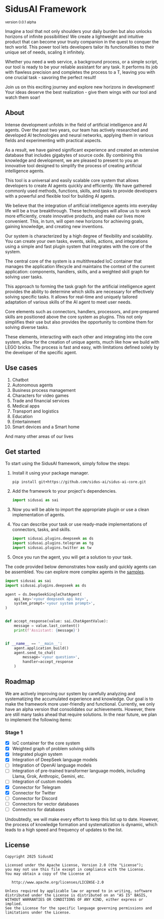 # SidusAI Framework
<sup>version 0.0.1 alpha</sup>

Imagine a tool that not only shoulders your daily burden but also unlocks horizons of infinite possibilities!
We create a lightweight and intuitive product that can become your trusty companion in the quest to conquer the tech
world. This power tool lets developers tailor its functionalities to their unique set of needs, scaling it infinitely.

Whether you need a web service, a background process, or a simple script, our tool is ready to be your reliable
assistant for any task. It performs its job with flawless precision and completes the process to a T, leaving you
with one crucial task - savoring the perfect result!

Join us on this exciting journey and explore new horizons in development! Your ideas deserve the best
realization - give them wings with our tool and watch them soar!

## About

Intense development unfolds in the field of artificial intelligence and AI agents. Over the past two years, our team
has actively researched and developed AI technologies and neural networks, applying them in various fields and
experimenting with practical aspects.

As a result, we have gained significant experience and created an extensive database that includes gigabytes of source
code. By combining this knowledge and development, we are pleased to present to you an innovative tool designed to
simplify the process of creating artificial intelligence agents.

This tool is a universal and easily scalable core system that allows developers to create AI agents quickly and
efficiently. We have gathered commonly used methods, functions, skills, and tasks to provide developers with a
powerful and flexible tool for building AI agents.

We believe that the integration of artificial intelligence agents into everyday life will be a true breakthrough.
These technologies will allow us to work more efficiently, create innovative products, and make our lives more
convenient. This, in turn, will open new horizons for achieving goals, gaining knowledge, and creating new inventions.

Our system is characterized by a high degree of flexibility and scalability. You can create your own tasks, events,
skills, actions, and integrations using a simple and fast plugin system that integrates with the core of the system.

The central core of the system is a multithreaded IoC container that manages the application lifecycle and maintains
the context of the current application: components, handlers, skills, and a weighted skill graph for solving
user tasks.

This approach to forming the task graph for the artificial intelligence agent provides the ability to determine which
skills are necessary for effectively solving specific tasks. It allows for real-time and uniquely tailored adaptation
of various skills of the AI agent to meet user needs.

Core elements such as connectors, handlers, processors, and pre-prepared skills are positioned above the core system
as plugins. This not only simplifies their use but also provides the opportunity to combine them for solving
diverse tasks.

These elements, interacting with each other and integrating into the core system, allow for the creation of unique
agents, much like how we build with LEGO bricks. The process is fast and easy, with limitations defined solely by
the developer of the specific agent.

## Use cases

1. Chatbot
2. Autonomous agents
3. Business process management
4. Characters for video games
5. Trade and financial services
6. Medical apps
7. Transport and logistics
8. Education
9. Entertainment
10. Smart devices and a Smart home

And many other areas of our lives

## Get started

To start using the SidusAI framework, simply follow the steps:
1. Install it using your package manager.
    ```commandline
    pip install git+https://github.com/sidus-ai/sidus-ai-core.git
    ```

2. Add the framework to your project's dependencies.

    ```python
    import sidusai as sai
    ```

3. Now you will be able to import the appropriate plugin or use a clean implementation of agents.
4. You can describe your task or use ready-made implementations of connectors, tasks, and skills.

    ```python
    import sidusai.plugins.deepseek as ds
    import sidusai.plugins.telegram as tg
    import sidusai.plugins.twitter as tw
    ```

5. Once you run the agent, you will get a solution to your task.

The code provided below demonstrates how easily and quickly agents can be assembled.
You can explore more complex agents in the [samples](https://github.com/sidus-ai/sidus-ai-core/tree/master/samples).

```python
import sidusai as sai
import sidusai.plugins.deepseek as ds

agent = ds.DeepSeekSingleChatAgent(
    api_key='<your deepseek api key>',
    system_prompt='<your system prompt>',
)


def accept_response(value: sai.ChatAgentValue):
    message = value.last_content()
    print(f'Assistant: {message}')


if __name__ == '__main__':
    agent.application_build()
    agent.send_to_chat(
        message='<your question>',
        handler=accept_response
    )
```

## Roadmap

We are actively improving our system by carefully analyzing and systematizing the accumulated experience and knowledge.
Our goal is to make the framework more user-friendly and functional. Currently, we only have an alpha version that
consolidates our achievements. However, there are still many tasks ahead that require solutions. In the near future,
we plan to implement the following items:

### Stage 1

- [X] IoC container for the core system
- [X]  Weighted graph of problem solving skills
- [X] Integrated plugin system
- [X] Integration of DeepSeek language models
- [ ] Integration of OpenAI language models
- [ ] Integration of pre-trained transformer language models, including Llama, Grok, Anthropic, Gemini, etc.
- [ ] Integration of custom models
- [X] Connector for Telegram
- [X] Connector for Twitter
- [ ] Connector for Discord
- [ ] Connectors for vector databases
- [ ] Connectors for databases

Undoubtedly, we will make every effort to keep this list up to date. However, the process of knowledge formation and
systematization is dynamic, which leads to a high speed and frequency of updates to the list.

## License

    Copyright 2025 SidusAI

    Licensed under the Apache License, Version 2.0 (the "License");
    you may not use this file except in compliance with the License.
    You may obtain a copy of the License at

       http://www.apache.org/licenses/LICENSE-2.0

    Unless required by applicable law or agreed to in writing, software
    distributed under the License is distributed on an "AS IS" BASIS,
    WITHOUT WARRANTIES OR CONDITIONS OF ANY KIND, either express or implied.
    See the License for the specific language governing permissions and
    limitations under the License.

